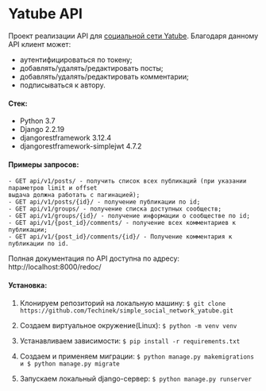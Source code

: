 # Yatube API

Проект реализации API для [социальной сети Yatube](https://github.com/Techinek/simple_social_network_yatube). 
Благодаря данному API клиент может:
- аутентифицироваться по токену;
- добавлять/удалять/редактировать посты;
- добавлять/удалять/редактировать комментарии;
- подписываться к автору.

#### Стек:
- Python 3.7
- Django 2.2.19
- djangorestframework 3.12.4
- djangorestframework-simplejwt 4.7.2

#### Примеры запросов:
```
- GET api/v1/posts/ - получить список всех публикаций (при указании параметров limit и offset 
выдача должна работать с пагинацией);
- GET api/v1/posts/{id}/ - получение публикации по id;
- GET api/v1/groups/ - получение списка доступных сообществ;
- GET api/v1/groups/{id}/ - получение информации о сообществе по id;
- GET api/v1/{post_id}/comments/ - получение всех комментариев к публикации;
- GET api/v1/{post_id}/comments/{id}/ - Получение комментария к публикации по id.
```
Полная документация по API доступна по адресу: http://localhost:8000/redoc/

#### Установка:

1. Клонируем репозиторий на локальную машину:
`$ git clone https://github.com/Techinek/simple_social_network_yatube.git`

2. Создаем виртуальное окружение(Linux):
`$ python -m venv venv`

3. Устанавливаем зависимости:
`$ pip install -r requirements.txt`

4. Создаем и применяем миграции:
`$ python manage.py makemigrations и $ python manage.py migrate`

5. Запускаем локальный django-сервер:
`$ python manage.py runserver`
